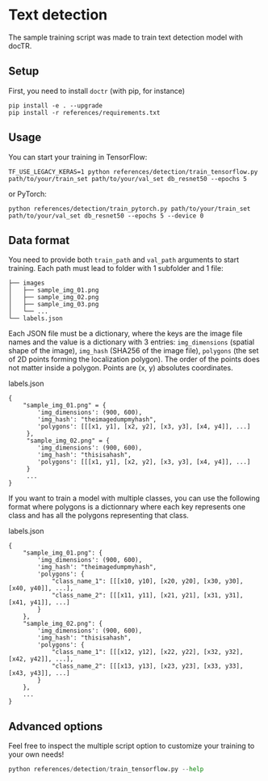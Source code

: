 # Text detection

The sample training script was made to train text detection model with docTR.

## Setup

First, you need to install `doctr` (with pip, for instance)

```shell
pip install -e . --upgrade
pip install -r references/requirements.txt
```

## Usage

You can start your training in TensorFlow:

```shell
TF_USE_LEGACY_KERAS=1 python references/detection/train_tensorflow.py path/to/your/train_set path/to/your/val_set db_resnet50 --epochs 5
```

or PyTorch:

```shell
python references/detection/train_pytorch.py path/to/your/train_set path/to/your/val_set db_resnet50 --epochs 5 --device 0
```

## Data format

You need to provide both `train_path` and `val_path` arguments to start training.
Each path must lead to folder with 1 subfolder and 1 file:

```shell
├── images
│   ├── sample_img_01.png
│   ├── sample_img_02.png
│   ├── sample_img_03.png
│   └── ...
└── labels.json
```

Each JSON file must be a dictionary, where the keys are the image file names and the value is a dictionary with 3 entries: `img_dimensions` (spatial shape of the image), `img_hash` (SHA256 of the image file), `polygons` (the set of 2D points forming the localization polygon).
The order of the points does not matter inside a polygon. Points are (x, y) absolutes coordinates.

labels.json

```shell
{
    "sample_img_01.png" = {
        'img_dimensions': (900, 600),
        'img_hash': "theimagedumpmyhash",
        'polygons': [[[x1, y1], [x2, y2], [x3, y3], [x4, y4]], ...]
     },
     "sample_img_02.png" = {
        'img_dimensions': (900, 600),
        'img_hash': "thisisahash",
        'polygons': [[[x1, y1], [x2, y2], [x3, y3], [x4, y4]], ...]
     }
     ...
}
```

If you want to train a model with multiple classes, you can use the following format where polygons is a dictionnary where each key represents one class and has all the polygons representing that class.

labels.json

```shell
{
    "sample_img_01.png": {
        'img_dimensions': (900, 600),
        'img_hash': "theimagedumpmyhash",
        'polygons': {
            "class_name_1": [[[x10, y10], [x20, y20], [x30, y30], [x40, y40]], ...],
            "class_name_2": [[[x11, y11], [x21, y21], [x31, y31], [x41, y41]], ...]
        }
    },
    "sample_img_02.png": {
        'img_dimensions': (900, 600),
        'img_hash': "thisisahash",
        'polygons': {
            "class_name_1": [[[x12, y12], [x22, y22], [x32, y32], [x42, y42]], ...],
            "class_name_2": [[[x13, y13], [x23, y23], [x33, y33], [x43, y43]], ...]
        }
    },
    ...
}
```

## Advanced options

Feel free to inspect the multiple script option to customize your training to your own needs!

```python
python references/detection/train_tensorflow.py --help
```
